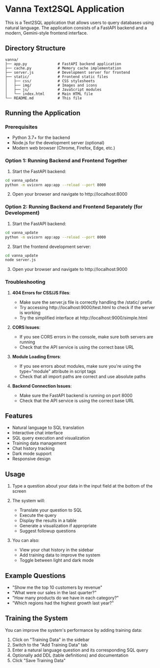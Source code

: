 # Vanna Text2SQL Application

This is a Text2SQL application that allows users to query databases using natural language. The application consists of a FastAPI backend and a modern, Gemini-style frontend interface.

## Directory Structure

```
vanna/
├── app.py              # FastAPI backend application
├── cache.py            # Memory cache implementation
├── server.js           # Development server for frontend
├── static/             # Frontend static files
│   ├── css/            # CSS stylesheets
│   ├── img/            # Images and icons
│   ├── js/             # JavaScript modules
│   └── index.html      # Main HTML file
└── README.md           # This file
```

## Running the Application

### Prerequisites

- Python 3.7+ for the backend
- Node.js for the development server (optional)
- Modern web browser (Chrome, Firefox, Edge, etc.)

### Option 1: Running Backend and Frontend Together

1. Start the FastAPI backend:

```bash
cd vanna_update
python -m uvicorn app:app --reload --port 8000
```

2. Open your browser and navigate to http://localhost:8000

### Option 2: Running Backend and Frontend Separately (for Development)

1. Start the FastAPI backend:

```bash
cd vanna_update
python -m uvicorn app:app --reload --port 8000
```

2. Start the frontend development server:

```bash
cd vanna_update
node server.js
```

3. Open your browser and navigate to http://localhost:9000

### Troubleshooting

1. **404 Errors for CSS/JS Files**:
   - Make sure the server.js file is correctly handling the /static/ prefix
   - Try accessing http://localhost:9000/test.html to check if the server is working
   - Try the simplified interface at http://localhost:9000/simple.html

2. **CORS Issues**:
   - If you see CORS errors in the console, make sure both servers are running
   - Check that the API service is using the correct base URL

3. **Module Loading Errors**:
   - If you see errors about modules, make sure you're using the type="module" attribute in script tags
   - Check that all import paths are correct and use absolute paths

4. **Backend Connection Issues**:
   - Make sure the FastAPI backend is running on port 8000
   - Check that the API service is using the correct base URL

## Features

- Natural language to SQL translation
- Interactive chat interface
- SQL query execution and visualization
- Training data management
- Chat history tracking
- Dark mode support
- Responsive design

## Usage

1. Type a question about your data in the input field at the bottom of the screen
2. The system will:
   - Translate your question to SQL
   - Execute the query
   - Display the results in a table
   - Generate a visualization if appropriate
   - Suggest followup questions

3. You can also:
   - View your chat history in the sidebar
   - Add training data to improve the system
   - Toggle between light and dark mode

## Example Questions

- "Show me the top 10 customers by revenue"
- "What were our sales in the last quarter?"
- "How many products do we have in each category?"
- "Which regions had the highest growth last year?"

## Training the System

You can improve the system's performance by adding training data:

1. Click on "Training Data" in the sidebar
2. Switch to the "Add Training Data" tab
3. Enter a natural language question and its corresponding SQL query
4. Optionally add DDL (table definitions) and documentation
5. Click "Save Training Data"
